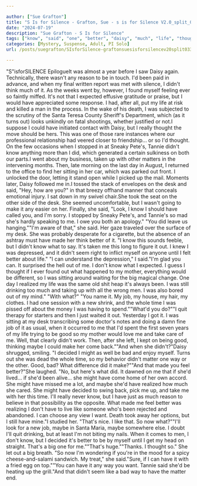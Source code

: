 ```yaml
---

author: ["Sue Grafton"]
title: "S Is for Silence - Grafton, Sue - s is for Silence V2.0_split_033.htm"
date: "2024-07-19"
description: "Sue Grafton - S Is for Silence"
tags: ["know", "said", "one", "better", "daisy", "much", "life", "thought", "desk", "maybe", "might", "would", "look", "tannie", "matter", "sitting", "make", "made", "big", "job", "time", "good", "come", "decided", "bad"]
categories: [Mystery, Suspense, Adult, PI Solo]
url: /posts/suegrafton/SIsforSilence-graftonsuesisforsilencev20split033htm

---
```



"S"isforSILENCE
EpilogueIt was almost a year before I saw Daisy again. Technically, there wasn't any reason to be in touch. I'd been paid in advance, and when my final written report was met with silence, I didn't think much of it. As the weeks went by, however, I found myself feeling ever so faintly miffed. It's not that I expected effusive gratitude or praise, but I would have appreciated some response. I had, after all, put my life at risk and killed a man in the process. In the wake of his death, I was subjected to the scrutiny of the Santa Teresa County Sheriff's Department, which (as it turns out) looks unkindly on fatal shootings, whether justified or not.I suppose I could have initiated contact with Daisy, but I really thought the move should be hers. This was one of those rare instances where our professional relationship had veered closer to friendship... or so I'd thought. On the few occasions when I stopped in at Sneaky Pete's, Tannie didn't know anything more than I did, which generated a certain sulkiness on both our parts.I went about my business, taken up with other matters in the intervening months. Then, late morning on the last day in August, I returned to the office to find her sitting in her car, which was parked out front. I unlocked the door, letting it stand open while I picked up the mail. Moments later, Daisy followed me in.I tossed the stack of envelopes on the desk and said, "Hey, how are you?" in that breezy offhand manner that conceals emotional injury. I sat down in my swivel chair.She took the seat on the other side of the desk. She seemed uncomfortable, but I wasn't going to make it any easier on her. Finally, she said, "Look, I know I should have called you, and I'm sorry. I stopped by Sneaky Pete's, and Tannie's so mad she's hardly speaking to me. I owe you both an apology." "You did leave us hanging.""I'm aware of that," she said. Her gaze traveled over the surface of my desk. She was probably desperate for a cigarette, but the absence of an ashtray must have made her think better of it. "I know this sounds feeble, but I didn't know what to say. It's taken me this long to figure it out. I knew I was depressed, and it didn't seem right to inflict myself on anyone until I felt better about life." "I can understand the depression," I said."I'm glad you can. It surprised the hell out of me. I don't know what I expected. I guess I thought if I ever found out what happened to my mother, everything would be different, so I was sitting around waiting for the big magical change. One day I realized my life was the same old shit heap it's always been. I was still drinking too much and taking up with all the wrong men. I was also bored out of my mind." "With what?" "You name it. My job, my house, my hair, my clothes. I had one session with a new shrink, and the whole time I was pissed off about the money I was having to spend.""What'd you do?""I quit therapy for starters and then I just waited it out. Yesterday I got it. I was sitting at my desk transcribing some doctor's notes and doing a damn fine job of it as usual, when it occurred to me that I'd spent the first seven years of my life trying to be good so my mother would love me and take care of me. Well, that clearly didn't work. Then, after she left, I kept on being good, thinking maybe I could make her come back.""And when she didn't?"Daisy shrugged, smiling. "I decided I might as well be bad and enjoy myself. Turns out she was dead the whole time, so my behavior didn't matter one way or the other. Good, bad? What difference did it make?""And that made you feel better?"She laughed. "No, but here's what did. It dawned on me that if she'd lived... if she'd been alive... she might have come home of her own accord. She might have missed me a lot, and maybe she'd have realized how much she cared. She might have decided to swing back, pick me up, and take me with her this time. I'll really never know, but I have just as much reason to believe in that possibility as the opposite. What made me feel better was realizing I don't have to live like someone who's been rejected and abandoned. I can choose any view I want. Death took away her options, but I still have mine."I studied her. "That's nice. I like that. So now what?""I'll look for a new job, maybe in Santa Maria, maybe somewhere else. I doubt I'll quit drinking, but at least I'm not biting my nails. When it comes to men, I don't know, but I decided it's better to be by myself until I get my head on straight. That's a big one for me.""That's huge.""Thanks. I thought so." She let out a big breath. "So now I'm wondering if you're in the mood for a spicy cheese-and-salami sandwich. My treat," she said."Sure, if I can have it with a fried egg on top.""You can have it any way you want. Tannie said she'd be heating up the grill."And that didn't seem like a bad way to have the matter end. 
